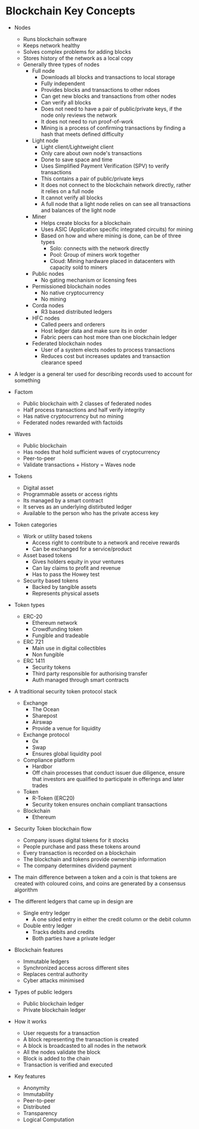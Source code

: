 # Blockchain Key Concepts

- Nodes
  - Runs blockchain software
  - Keeps network healthy
  - Solves complex problems for adding blocks
  - Stores history of the network as a local copy
  - Generally three types of nodes
    - Full node
      - Downloads all blocks and transactions to local storage
      - Fully independent
      - Provides blocks and transactions to other ndoes
      - Can get new blocks and transactions from other nodes
      - Can verify all blocks
      - Does not need to have a pair of public/private keys, if the node only reviews the network
      - It does not need to run proof-of-work
      - Mining is a process of confirming transactions by finding a hash that meets defined difficulty
    - Light node
      - Light client/Lightweight client
      - Only care about own node's transactions
      - Done to save space and time
      - Uses Simplified Payment Verification (SPV) to verify transactions
      - This contains a pair of public/private keys
      - It does not connect to the blockchain network directly, rather it relies on a full node
      - It cannot verify all blocks
      - A full node that a light node relies on can see all transactions and balances of the light node
    - Miner
      - Helps create blocks for a blockchain
      - Uses ASIC (Application specific integrated circuits) for mining
      - Based on how and where mining is done, can be of three types
        - Solo: connects with the network directly
        - Pool: Group of miners work together
        - Cloud: Mining hardware placed in datacenters with capacity sold to miners
    - Public nodes
      - No gating mechanism or licensing fees
    - Permissioned blockchain nodes
      - No native cryptocurrency
      - No mining
    - Corda nodes
      - R3 based distributed ledgers
    - HFC nodes
      - Called peers and orderers
      - Host ledger data and make sure its in order
      - Fabric peers can host more than one blockchain ledger
    - Federated blockchain nodes
      - User of a system elects nodes to process transactions
      - Reduces cost but increases updates and transaction clearance speed

- A ledger is a general ter used for describing records used to account for something

- Factom
  - Public blockchain with 2 classes of federated nodes
  - Half process transactions and half verify integrity
  - Has native cryptocurrency but no mining
  - Federated nodes rewarded with factoids

- Waves
  - Public blockchain
  - Has nodes that hold sufficient waves of cryptocurrency
  - Peer-to-peer
  - Validate transactions + History = Waves node

- Tokens
  - Digital asset
  - Programmable assets or access rights
  - Its managed by a smart contract
  - It serves as an underlying distirbuted ledger
  - Available to the person who has the private access key

- Token categories
  - Work or utility based tokens
    - Access right to contribute to a network and receive rewards
    - Can be exchanged for a service/product
  - Asset based tokens
    - Gives holders equity in your ventures
    - Can lay claims to profit and revenue
    - Has to pass the Howey test
  - Security based tokens
    - Backed by tangible assets
    - Represents physical assets

- Token types
  - ERC-20
    - Ethereum network
    - Crowdfunding token
    - Fungible and tradeable
  - ERC 721
    - Main use in digital collectibles
    - Non fungible
  - ERC 1411
    - Security tokens
    - Third party responsible for authorising transfer
    - Auth managed through smart contracts

- A traditional security token protocol stack
  - Exchange
    - The Ocean
    - Sharepost
    - Airswap
    - Provide a venue for liquidity
  - Exchange protocol
    - 0x
    - Swap
    - Ensures global liquidity pool
  - Compliance platform
    - Hardbor
    - Off chain processes that conduct issuer due diligence, ensure that investors are qualified to participate in offerings and later trades
  - Token
    - R-Token (ERC20)
    - Security token ensures onchain compliant transactions
  - Blockchain
    - Ethereum

- Security Token blockchain flow
  - Company issues digital tokens for it stocks
  - People purchase and pass these tokens around
  - Every transaction is recorded on a blockchain
  - The blockchain and tokens provide ownership information
  - The company determines dividend payment

- The main difference between a token and a coin is that tokens are created with coloured coins, and coins are generated by a consensus algorithm

- The different ledgers that came up in design are
  - Single entry ledger
    - A one sided entry in either the credit column or the debit column
  - Double entry ledger
    - Tracks debits and credits
    - Both parties have a private ledger

- Blockchain features
  - Immutable ledgers
  - Synchronized access across different sites
  - Replaces central authority
  - Cyber attacks minimised

- Types of public ledgers
  - Public blockchain ledger
  - Private blockchain ledger

- How it works
  - User requests for a transaction
  - A block representing the transaction is created
  - A block is broadcasted to all nodes in the network
  - All the nodes validate the block
  - Block is added to the chain
  - Transaction is verified and executed

- Key features
  - Anonymity
  - Immutability
  - Peer-to-peer
  - Distributed
  - Transparency
  - Logical Computation